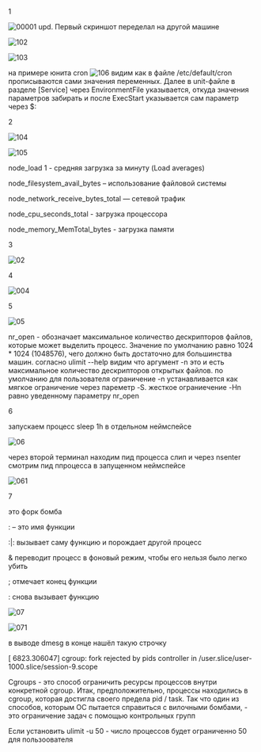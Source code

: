 1

![00001](https://user-images.githubusercontent.com/105611781/200198735-d7fac8d9-3814-4c66-9ec3-574e0a87d246.png)
upd. Первый скриншот переделал на другой машине


![102](https://user-images.githubusercontent.com/105611781/199496971-b2baa443-93a1-421a-a169-811c04193c32.PNG)

![103](https://user-images.githubusercontent.com/105611781/199497009-b1108884-4f6a-42bb-9eaf-7a8f460f690e.PNG)

на примере юнита cron
![106](https://user-images.githubusercontent.com/105611781/200078614-3edf1090-5502-495e-bc3d-09330d775687.PNG)
видим как
в файле /etc/default/cron прописываются сами значения переменных. Далее в unit-файле в разделе [Service] через EnvironmentFile указывается, откуда значения параметров забирать и после ExecStart указывается сам параметр через $:

2

![104](https://user-images.githubusercontent.com/105611781/199497039-226e1d93-705a-43c1-b024-c0d9c24d6212.PNG)

![105](https://user-images.githubusercontent.com/105611781/199497085-c258b97e-de4a-4afd-9837-d1b28586a7ce.PNG)

node_load 1 - средняя загрузка за минуту (Load averages)

node_filesystem_avail_bytes – использование файловой системы

node_network_receive_bytes_total — сетевой трафик

node_cpu_seconds_total - загрузка процессора

node_memory_MemTotal_bytes - загрузка памяти

3

![02](https://user-images.githubusercontent.com/105611781/199497428-9112eec1-a3f9-4567-8af2-9154a17d04f0.PNG)

4

![004](https://user-images.githubusercontent.com/105611781/200083686-7921644f-18bc-4c51-be5c-d321d89ac850.PNG)

5

![05](https://user-images.githubusercontent.com/105611781/200169745-0aee46ac-adbb-48c6-a40d-5151f0f278a9.PNG)

nr_open - обозначает максимальное количество дескрипторов файлов, которые может выделить процесс. Значение по умолчанию равно 1024 * 1024 (1048576), чего должно быть достаточно для большинства машин.
согласно ulimit --help видим что аргумент -n это и есть максимальное количество дескрипторов открытых файлов. по умолчанию для пользователя ограничение -n устанавливается как мягкое ограничение через пареметр -S. жесткое ограниечение -Hn равно уведенному параметру nr_open

6

запускаем процесс sleep 1h в отдельном неймспейсе

![06](https://user-images.githubusercontent.com/105611781/200172419-8e9b7034-badc-4a39-a620-1ced2459af25.PNG)

через второй терминал находим пид процесса слип и через nsenter смотрим пид ппроцесса в запущенном неймспейсе

![061](https://user-images.githubusercontent.com/105611781/200172528-37f44145-1730-45d4-ae1e-843a69825391.PNG)

7

это форк бомба

: – это имя функции

:|: вызывает саму функцию и порождает другой процесс

& переводит процесс в фоновый режим, чтобы его нельзя было легко убить

; отмечает конец функции

: снова вызывает функцию

![07](https://user-images.githubusercontent.com/105611781/200174386-e6e25ac8-1ebb-4338-8c3c-4fd2c8aadb17.PNG)

![071](https://user-images.githubusercontent.com/105611781/200174398-6a936ea6-0abf-43a1-b13d-68595dff03c8.PNG)

в выводе dmesg в конце нашёл такую строчку

[ 6823.306047] cgroup: fork rejected by pids controller in /user.slice/user-1000.slice/session-9.scope

Cgroups - это способ ограничить ресурсы процессов внутри конкретной cgroup. Итак, предположительно, процессы находились в cgroup, которая достигла своего предела pid / task. Так что один из способов, которым ОС пытается справиться с вилочными бомбами, - это ограничение задач с помощью контрольных групп

Если установить ulimit -u 50 - число процессов будет ограниченно 50 для пользоователя
